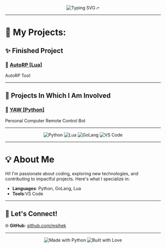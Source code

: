 <div align="center">
  <img src="https://readme-typing-svg.demolab.com?font=Fira+Code&size=24&pause=1000&color=1FDA9A&center=true&vCenter=true&width=600&lines=Welcome+to+my+GitHub!+✨;Exploring+the+World+of+Code+🌍;Good+Luck+Bro+😎" alt="Typing SVG" /> <img src="https://media.giphy.com/media/QssGEmpkyEOhBCb7e1/giphy.gif" width="10px" alt="Coding GIF">
</div>

---

# 👾 My Projects:

## **✨ Finished Project**
### 🔗 [AutoRP [Lua]](https://github.com/msihek/AutoRP)  
AutoRP Tool

---

## **🚧 Projects In Which I Am Involved**
### 🔗 [YAW [Python]](https://github.com/Revavi/PCRCB)  
Personal Computer Remote Control Bot

---

<div align="center">
  <img src="https://img.shields.io/badge/Python-3776AB?style=for-the-badge&logo=python&logoColor=white" alt="Python"> 
  <img src="https://img.shields.io/badge/Lua-2C2D72?style=for-the-badge&logo=lua&logoColor=white" alt="Lua"> 
  <img src="https://img.shields.io/badge/GoLang-00ADD8?style=for-the-badge&logo=go&logoColor=white" alt="GoLang"> 
  <img src="https://img.shields.io/badge/VS%20Code-0078D4?style=for-the-badge&logo=visualstudiocode&logoColor=white" alt="VS Code">
</div>

---

# 💡 About Me

Hi! I'm passionate about coding, exploring new technologies, and contributing to impactful projects. Here's what I specialize in:  
- **Languages**: Python, GoLang, Lua
- **Tools**:VS Code 

---

## 🌟 Let's Connect!

🌐 **GitHub**: [github.com/msihek](https://github.com/msihek)  

---

<div align="center">
  <img src="https://forthebadge.com/images/badges/made-with-python.svg" alt="Made with Python">  
  <img src="https://forthebadge.com/images/badges/built-with-love.svg" alt="Built with Love">  
</div>
